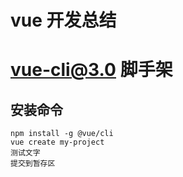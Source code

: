 # vue 开发总结
# vue-cli@3.0 脚手架
## 安装命令
```
npm install -g @vue/cli
vue create my-project
测试文字
提交到暂存区
```